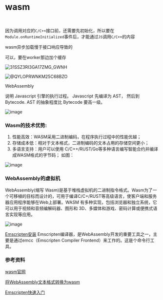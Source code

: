 # wasm

‍

因为调用对应的`C/C++`​接口前，还需要先初始化，所以要在`Module.onRuntimeInitialized`​事件后，才能通过`JS`​调用`C/C++`​的内容

wasm异步加载慢于接口响应导致的

可以，要在worker那边加个缓存

​![31SSZ3RI3GA17ZMG_GWNH](obsidian配置文件目录/Attachment/assets%203/31SSZ3RI3GA17ZMG_GWNH-20230725144946-r07ys03.png)​

​![@QYLOPRWNKM25C68BZO](obsidian配置文件目录/Attachment/assets%203/@QYLOPRWNKM25C68BZO-20230725144955-m47gvpo.png)​

WebAssembly

说明 Javascript 引擎的执行过程。 Javascript 先编译为 AST， 然后到 Bytecode. AST 的抽象程度比 Bytecode 要高一级。

​![image](obsidian配置文件目录/Attachment/assets%203/image-20230725145238-u5fsnpn.png)​

### Wasm的技术优势:

1. 性能高效：WASM采用二进制编码，在程序执行过程中的性能优越；
2. 存储成本低：相对于文本格式，二进制编码的文本占用的存储空间更小；
3. 多语言支持：用户可以使用 C/C++/RUST/Go等多种语言编写智能合约并编译成WASM格式的字节码； 如图：

​![image](obsidian配置文件目录/Attachment/assets%203/image-20230725145324-cfc9p0n.png)​

### WebAssembly的虚拟机

WebAssembly(缩写 Wasm)是基于堆栈虚拟机的二进制指令格式。Wasm为了一个可移植的目标而设计的，可用于编译C/C+/RUST等高级语言，使客户端和服务器应用程序能够在Web上部署。WASM 有多种实现，包括浏览器和独立系统，它可以用于视频和音频编解码器、图形和 3D、多媒体和游戏、密码计算或便携式语言实现等应用。

​![image](obsidian配置文件目录/Attachment/assets%203/image-20230725145509-wsznvm8.png)​

[Emscripten安装](https://cntofu.com/book/150/zh/ch1-quick-guide/ch1-01-install.md) Emscripten编译器，是WebAssembly开发的重要工具之一，主要是通过emcc（Emscripten Compiler Frontend）来工作的。这是个命令行工具。

### 参考资料

[wasm官网](https://www.wasm.com.cn/)

[将WebAssembly文本格式转换为wasm](https://developer.mozilla.org/zh-CN/docs/WebAssembly/Text_format_to_wasm)

[Emscripten快速入门](https://cntofu.com/book/150/zh/ch1-quick-guide/readme.md)

‍
